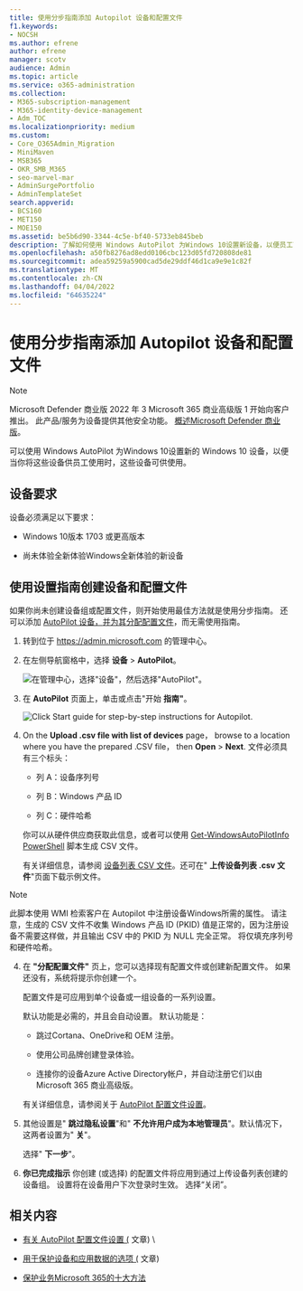 ```yaml
---
title: 使用分步指南添加 Autopilot 设备和配置文件
f1.keywords:
- NOCSH
ms.author: efrene
author: efrene
manager: scotv
audience: Admin
ms.topic: article
ms.service: o365-administration
ms.collection:
- M365-subscription-management
- M365-identity-device-management
- Adm_TOC
ms.localizationpriority: medium
ms.custom:
- Core_O365Admin_Migration
- MiniMaven
- MSB365
- OKR_SMB_M365
- seo-marvel-mar
- AdminSurgePortfolio
- AdminTemplateSet
search.appverid:
- BCS160
- MET150
- MOE150
ms.assetid: be5b6d90-3344-4c5e-bf40-5733eb845beb
description: 了解如何使用 Windows AutoPilot 为Windows 10设置新设备，以便员工可以使用这些设备。
ms.openlocfilehash: a50fb8276ad8edd0106cbc123d05fd720808de81
ms.sourcegitcommit: adea59259a5900cad5de29ddf46d1ca9e9e1c82f
ms.translationtype: MT
ms.contentlocale: zh-CN
ms.lasthandoff: 04/04/2022
ms.locfileid: "64635224"
---
```

# <a name="use-the-step-by-step-guide-to-add-autopilot-devices-and-profile"></a>使用分步指南添加 Autopilot 设备和配置文件

> [!NOTE]
> Microsoft Defender 商业版 2022 年 3 Microsoft 365 商业高级版 1 开始向客户推出。 此产品/服务为设备提供其他安全功能。 [概述Microsoft Defender 商业版](../security/defender-business/mdb-overview.md)。

可以使用 Windows AutoPilot 为Windows 10设置新的 Windows 10 设备，以便当你将这些设备供员工使用时，这些设备可供使用。
  
## <a name="device-requirements"></a>设备要求

设备必须满足以下要求：
  
- Windows 10版本 1703 或更高版本
    
- 尚未体验全新体验Windows全新体验的新设备
    
## <a name="use-the-setup-guide-to-create-devices-and-profiles"></a>使用设置指南创建设备和配置文件

如果你尚未创建设备组或配置文件，则开始使用最佳方法就是使用分步指南。 还可以添加 [AutoPilot 设备，](m365bp-create-and-edit-autopilot-devices.md)[并为其分配配置文件](../admin/devices/create-and-edit-autopilot-profiles.md)，而无需使用指南。 
  
1. 转到位于 <a href="https://go.microsoft.com/fwlink/p/?linkid=837890" target="_blank">https://admin.microsoft.com</a> 的管理中心。

2. 在左侧导航窗格中，选择 **设备** \> **AutoPilot**。

    ![在管理中心，选择"设备"，然后选择"AutoPilot"。](../media/AutoPilot.png)
  
2. 在 **AutoPilot** 页面上，单击或点击"开始 **指南"**。
    
    ![Click Start guide for step-by-step instructions for Autopilot.](../media/31662655-d1e6-437d-87ea-c0dec5da56f7.png)
  
3. On the **Upload .csv file with list of devices** page， browse to a location where you have the prepared .CSV file， then **Open** \> **Next**. 文件必须具有三个标头：
    
    - 列 A：设备序列号
    
    - 列 B：Windows 产品 ID
    
    - 列 C：硬件哈希
    
    你可以从硬件供应商获取此信息，或者可以使用 [Get-WindowsAutoPilotInfo PowerShell](https://www.powershellgallery.com/packages/Get-WindowsAutoPilotInfo) 脚本生成 CSV 文件。 
    
    有关详细信息，请参阅 [设备列表 CSV 文件](../admin/misc/device-list.md)。还可在" **上传设备列表 .csv 文件**"页面下载示例文件。 
    
> [!NOTE]
> 此脚本使用 WMI 检索客户在 Autopilot 中注册设备Windows所需的属性。 请注意，生成的 CSV 文件不收集 Windows 产品 ID (PKID) 值是正常的，因为注册设备不需要这样做，并且输出 CSV 中的 PKID 为 NULL 完全正常。 将仅填充序列号和硬件哈希。
    
4. 在 **"分配配置文件"** 页上，您可以选择现有配置文件或创建新配置文件。 如果还没有，系统将提示你创建一个。 
    
    配置文件是可应用到单个设备或一组设备的一系列设置。
    
    默认功能是必需的，并且会自动设置。 默认功能是：
    
    - 跳过Cortana、OneDrive和 OEM 注册。
    
    - 使用公司品牌创建登录体验。
    
    - 连接你的设备Azure Active Directory帐户，并自动注册它们以由 Microsoft 365 商业高级版。
    
    有关详细信息，请参阅关于 [AutoPilot 配置文件设置](m365bp-autopilot-profile-settings.md)。 
    
5. 其他设置是" **跳过隐私设置**"和" **不允许用户成为本地管理员**"。默认情况下，这两者设置为" **关**"。 
    
    选择" **下一步**"。
    
6. **你已完成指示** 你创建 (或选择) 的配置文件将应用到通过上传设备列表创建的设备组。 设置将在设备用户下次登录时生效。 选择“关闭”。

## <a name="related-content"></a>相关内容

- [有关 AutoPilot 配置文件设置 (](../business-premium/m365bp-autopilot-profile-settings.md) 文章) \

- [用于保护设备和应用数据的选项 (](../admin/devices/choose-device-security.md) 文章) 
- [保护业务Microsoft 365的十大方法](../admin/security-and-compliance/secure-your-business-data.md)
